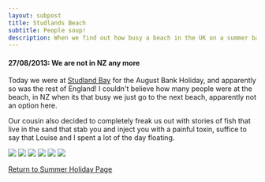 ```yaml
---
layout: subpost
title: Studlands Beach
subtitle: People soup!
description: When we find out how busy a beach in the UK on a summer bank holiday gets
---
```


<h4>27/08/2013: We are not in NZ any more</h4>

Today we were at <a target="_blank" href="https://www.nationaltrust.org.uk/studland-bay">Studland Bay</a> for the August Bank Holiday, and apparently so was the rest of England! I couldn't believe how many people were at the beach, in NZ when its that busy we just go to the next beach, apparently not an option here. 

Our cousin also decided to completely freak us out with stories of fish that live in the sand that stab you and inject you with a painful toxin, suffice to say that Louise and I spent a lot of the day floating.

<img src="https://adventuresofthetravellingtwins.com/Photos/2013-08-27-Studland/day11-min.JPG" class="image1">
<img src="https://adventuresofthetravellingtwins.com/Photos/2013-08-27-Studland/day12-min.JPG" class="image1">
<img src="https://adventuresofthetravellingtwins.com/Photos/2013-08-27-Studland/day13-min.JPG" class="image1">
<img src="https://adventuresofthetravellingtwins.com/Photos/2013-08-27-Studland/day14-min.JPG" class="image1">
<img src="https://adventuresofthetravellingtwins.com/Photos/2013-08-27-Studland/day15-min.JPG" class="image1">
<img src="https://adventuresofthetravellingtwins.com/Photos/2013-08-27-Studland/day16-min.JPG" class="image1">

<a href="https://adventuresofthetravellingtwins.com/2013/08/24/familysummerholiday/">Return to Summer Holiday Page</a>
